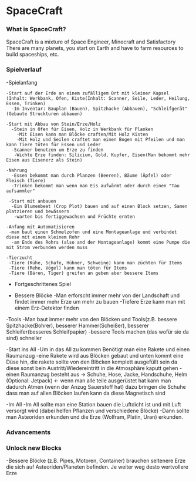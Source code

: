 # SpaceCraft
### What is SpaceCraft?
SpaceCraft is a mixture of Space Engineer, Minecraft and Satisfactory
There are many planets, you start on Earth and have to farm resources to build spaceships, etc.


### Spielverlauf
 -Spielanfang
 
    -Start auf der Erde an einem zufälligem Ort mit kleiner Kapsel (Inhalt: Werkbank, Ofen, Kiste(Inhalt: Scanner, Seile, Leder, Heilung, Essen, Trinken)
      -Im Inventar: Bauplan (Bauen), Spitzhacke (Abbauen), "Schleifgerät" (Gebaute Struckturen abbauen)
    
    -Start mit Abbau von Stein/Erze/Holz
      -Stein in Ofen für Eisen, Holz in Werkbank für Planken
        -Mit Eisen kann man Blöcke craften/Mit Holz Kisten
        -Mit Holz und Seilen craftet man einen Bogen mit Pfeilen und man kann Tiere töten für Essen und Leder
      -Scanner benutzen um Erze zu finden
       -Wichte Erze finden: Silicium, Gold, Kupfer, Eisen(Man bekommt mehr Eisen aus Eisenerz als Stein)
      
    -Nahrung
      -Essen bekommt man durch Planzen (Beeren), Bäume (Äpfel) oder Fleisch (Tiere)
      -Trinken bekommt man wenn man Eis aufwärmt oder durch einen "Tau aufsammler"
      
     -Start mit anbauen
      -Ein Blumenbeet (Crop Plot) bauen und auf einen Block setzen, Samen platzieren und bewässern
       -warten bis fertiggewachsen und Früchte ernten
       
    -Anfang mit Automatisieren
     -man baut einen Schmelzofen und eine Montageanlage und verbindet diese mit einem kleinem Rohr
      -am Ende des Rohrs (also and der Montageanlage) kommt eine Pumpe die mit Strom verbunden werden muss
      
    -Tierzucht
     -Tiere (Kühe, Schafe, Hühner, Schweine) kann man züchten für Items
     -Tiere (Rehe, Vögel) kann man töten für Items
     -Tiere (Bären, Tiger) greifen an geben aber bessere Items
     
     
 - Fortgeschrittenes Spiel
  
  - Bessere Blöcke
   -Man erforscht immer mehr von der Landschaft und findet immer mehr Erze um mehr zu bauen
    -Tiefere Erze kann man mit einem Erz-Detektor finden
  
  -Tools
   -Man baut immer mehr von den Blöcken und Tools(z.B. bessere Spitzhacke(Bohrer), besserer Hammer(Scheißer), besserer Schleifer(besseres Schleifpapier)
    -bessere Tools machen (das wofür sie da sind) schneller
   
   
  -Start ins All
   -Um in das All zu kommen Benötigt man eine Rakete und einen Raumanzug
    -eine Rakete wird aus Blöcken gebaut und unten kommt eine Düse hin, die rakete sollte von den Blöcken komplett ausgefüllt sein da diese sonst bein Austritt/Wiedereintritt in die Atmosphäre kaputt gehen
    -einen Raumanzug besteht aus -> Schuhe, Hose, Jacke, Handschuhe, Helm (Optional: Jetpack) <-  wenn man alle teile ausgerüstet hat kann man dadurch Atmen (wenn der Anzug Sauerstoff hat) dazu bringen die Schuhe dass man auf allen Blöcken laufen kann da diese Magnetisch sind
    
    
   -Im All
    -Im All sollte man eine Station bauen die Luftdicht ist und mit Luft versorgt wird (dabei helfen Pflanzen und verschiedene Blöcke) 
    -Dann sollte man Asteoriden erkunden und die Erze (Wolfram, Platin, Uran) erkunden.
    

### Advancements


### Unlock new Blocks

 -Bessere Blöcke (z.B. Pipes, Motoren, Container) brauchen seltenere Erze die sich auf Asteoriden/Planeten befinden. Je weiter weg desto wertvollere Erze
